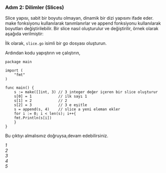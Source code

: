 ### Adım 2: Dilimler (Slices)

Slice yapısı, sabit bir boyutu olmayan, dinamik bir dizi yapısını ifade eder. make fonksiyonu kullanılarak tanımlanırlar ve append fonksiyonu kullanılarak boyutları değiştirilebilir. Bir slice nasıl oluşturulur ve değiştirilir, örnek olarak aşağıda verilmiştir:

İlk olarak,  `slice.go` isimli bir go dosyası oluşturun.

Ardından kodu yapıştırın ve çalıştırın,

```
package main

import (
	"fmt"
)

func main() {
	s := make([]int, 3) // 3 integer değer içeren bir slice oluşturur
	s[0] = 1            // ilk sayı 1
	s[1] = 2            // 2
	s[2] = 3            // 3 e eşitle
	s = append(s, 4)    // slice a yeni eleman ekler
	for i := 0; i < len(s); i++{
	fmt.Println(s[i])
	}
}
```

Bu çıktıyı almalısınız doğruysa,devam edebilirsiniz.

*1* \
*2* \
*3* \
*4* \
*5*